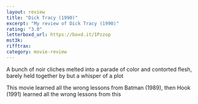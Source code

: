 ```yaml
---
layout: review
title: "Dick Tracy (1990)"
excerpt: "My review of Dick Tracy (1990)"
rating: "3.0"
letterboxd_url: https://boxd.it/1Pzzop
mst3k:
rifftrax:
category: movie-review
---
```


A bunch of noir cliches melted into a parade of color and contorted flesh, barely held together by but a whisper of a plot

This movie learned all the wrong lessons from Batman (1989), then Hook (1991) learned all the wrong lessons from this
